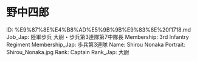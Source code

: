 # 野中四郎

ID: %E9%87%8E%E4%B8%AD%E5%9B%9B%E9%83%8E%20f1718.md
Job_Jap: 陸軍歩兵
大尉・歩兵第3連隊第7中隊長
Membership: 3rd Infantry Regiment
Membership_Jap: 歩兵第3連隊
Name: Shirou Nonaka
Portrait: Shirou_Nonaka.jpg
Rank: Captain
Rank_Jap: 大尉